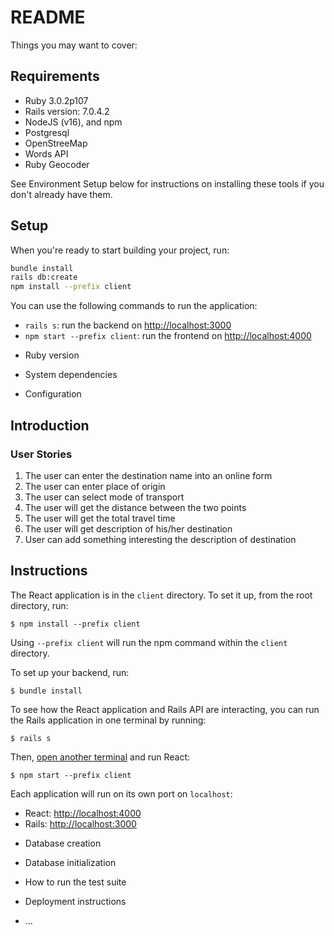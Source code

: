 # README
Things you may want to cover:
## Requirements

- Ruby 3.0.2p107
- Rails version: 7.0.4.2
- NodeJS (v16), and npm
- Postgresql
- OpenStreeMap
- Words API
- Ruby Geocoder

See Environment Setup below for instructions on installing these tools if you
don't already have them.

## Setup
When you're ready to start building your project, run:

```sh
bundle install
rails db:create
npm install --prefix client
```

You can use the following commands to run the application:

- `rails s`: run the backend on [http://localhost:3000](http://localhost:3000)
- `npm start --prefix client`: run the frontend on
  [http://localhost:4000](http://localhost:4000)
* Ruby version

* System dependencies

* Configuration
## Introduction
### User Stories
1. The user can enter the destination name into an online form
1. The user can enter place of origin
1. The user can select mode of transport
1. The user will get the distance between the two points
1. The user will get the total travel time 
1. The user will get description of his/her destination
1. User can add something interesting the description of destination

## Instructions

The React application is in the `client` directory. To set it up, from the root
directory, run:

```console
$ npm install --prefix client
```

Using `--prefix client` will run the npm command within the `client` directory.

To set up your backend, run:

```console
$ bundle install
```

To see how the React application and Rails API are interacting, you can run the
Rails application in one terminal by running:

```console
$ rails s
```

Then, [open another terminal][new terminal] and run React:

```console
$ npm start --prefix client
```

[new terminal]: https://code.visualstudio.com/docs/editor/integrated-terminal#_managing-terminals

Each application will run on its own port on `localhost`:

- React: [http://localhost:4000](http://localhost:4000)
- Rails: [http://localhost:3000](http://localhost:3000)

* Database creation

* Database initialization

* How to run the test suite

* Deployment instructions

* ...
